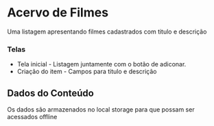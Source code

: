 # Acervo de Filmes

Uma listagem apresentando filmes cadastrados com titulo e descrição

### Telas

- Tela inicial - Listagem juntamente com o botão de adiconar.
- Criação do item - Campos para titulo e descrição

## Dados do Conteúdo

Os dados são armazenados no local storage para que possam ser acessados offline